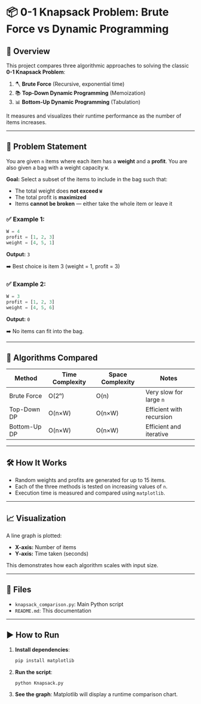 
# 📦 0-1 Knapsack Problem: Brute Force vs Dynamic Programming

## 🧠 Overview

This project compares three algorithmic approaches to solving the classic **0-1 Knapsack Problem**:

1. 🪓 **Brute Force** (Recursive, exponential time)
2. 📚 **Top-Down Dynamic Programming** (Memoization)
3. 📊 **Bottom-Up Dynamic Programming** (Tabulation)

It measures and visualizes their runtime performance as the number of items increases.

---

## 💼 Problem Statement

You are given `n` items where each item has a **weight** and a **profit**. You are also given a bag with a weight capacity `W`.

**Goal:** Select a subset of the items to include in the bag such that:
- The total weight does **not exceed `W`**
- The total profit is **maximized**
- Items **cannot be broken** — either take the whole item or leave it

### ✅ Example 1:
```python
W = 4
profit = [1, 2, 3]
weight = [4, 5, 1]
```
**Output:** `3`

➡️ Best choice is item 3 (weight = 1, profit = 3)

### ✅ Example 2:
```python
W = 3
profit = [1, 2, 3]
weight = [4, 5, 6]
```
**Output:** `0`

➡️ No items can fit into the bag.

---

## 🧪 Algorithms Compared

| Method             | Time Complexity | Space Complexity | Notes |
|--------------------|-----------------|------------------|-------|
| Brute Force        | O(2ⁿ)           | O(n)             | Very slow for large `n` |
| Top-Down DP        | O(n×W)          | O(n×W)           | Efficient with recursion |
| Bottom-Up DP       | O(n×W)          | O(n×W)           | Efficient and iterative |

---

## 🛠️ How It Works

- Random weights and profits are generated for up to 15 items.
- Each of the three methods is tested on increasing values of `n`.
- Execution time is measured and compared using `matplotlib`.

---

## 📈 Visualization

A line graph is plotted:

- **X-axis:** Number of items
- **Y-axis:** Time taken (seconds)

This demonstrates how each algorithm scales with input size.

---

## 📂 Files

- `knapsack_comparison.py`: Main Python script
- `README.md`: This documentation

---

## ▶️ How to Run

1. **Install dependencies**:
   ```bash
   pip install matplotlib
   ```

2. **Run the script**:
   ```bash
   python Knapsack.py
   ```

3. **See the graph**: Matplotlib will display a runtime comparison chart.

